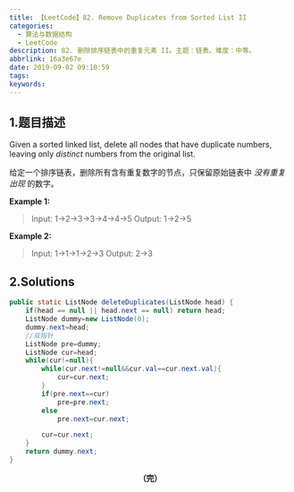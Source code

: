```yaml
---
title: 【LeetCode】82. Remove Duplicates from Sorted List II
categories:
  - 算法与数据结构
  - LeetCode
description: 82. 删除排序链表中的重复元素 II。主题：链表。难度：中等。
abbrlink: 16a3e67e
date: 2019-09-02 09:10:59
tags:
keywords:
---
```


## 1.题目描述

Given a sorted linked list, delete all nodes that have duplicate numbers, leaving only *distinct* numbers from the original list.

给定一个排序链表，删除所有含有重复数字的节点，只保留原始链表中 *没有重复出现* 的数字。

**Example 1:**

> Input: 1->2->3->3->4->4->5
> Output: 1->2->5

**Example 2:**

> Input: 1->1->1->2->3
> Output: 2->3

## 2.Solutions

~~~java
public static ListNode deleteDuplicates(ListNode head) {
    if(head == null || head.next == null) return head;
    ListNode dummy=new ListNode(0);
    dummy.next=head;
	//双指针
    ListNode pre=dummy;
    ListNode cur=head;
    while(cur!=null){
        while(cur.next!=null&&cur.val==cur.next.val){
            cur=cur.next;
        }
        if(pre.next==cur)
            pre=pre.next;
        else
            pre.next=cur.next;

        cur=cur.next;
    }
    return dummy.next;
}
~~~

<center><font style="font-weight:bold">（完）</font></center>